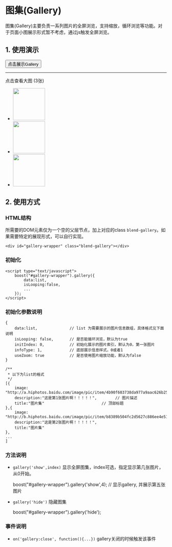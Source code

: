 # 图集(Gallery)

图集(Gallery)主要负责一系列图片的全屏浏览，支持缩放，循环浏览等功能。对于页面小图展示形式暂不考虑，通过js触发全屏浏览。

## 1. 使用演示

<style type="text/css">
	.doc-demo .blend-imglist-item img{
		width:100px;
		height:100px;
	}
</style>

<div class="doc-demo">
	<div id="gallery-wrapper1" class="blend-gallery"></div>
	<div id="gallery-wrapper2" class="blend-gallery"></div>
	<button id="gallery-btn" class="blend-button blend-button-secondary">点击展示Gallery</button>
	<hr>
	<div  class="blend-imglist" style="width:360px;">
		<div class='blend-imglist-title'>点击查看大图 (3张)</div>
		<ul class='blend-imglist-wrapper blend-imglist-column-3'>
			<li class='blend-imglist-item' data-index="0">
					<img src="http://a.hiphotos.baidu.com/image/pic/item/4b90f603738da977a9aac626b251f8198618e332.jpg" />
			</li>
			<li class='blend-imglist-item' data-index="1">
					<img src="http://b.hiphotos.baidu.com/image/pic/item/b8389b504fc2d5627c886ee4e51190ef76c66c33.jpg" />
			</li>
			<li class='blend-imglist-item' data-index="2">
					<img src="http://c.hiphotos.baidu.com/image/pic/item/4034970a304e251f17a2e38ba486c9177f3e536f.jpg" />
			</li>
		</ul>
	</div>
</div>

<script type="text/javascript">
	;(function(){

		var list = [{
            image: "http://a.hiphotos.baidu.com/image/pic/item/4b90f603738da977a9aac626b251f8198618e332.jpg",
            description:"这是第1张图片啊！！！！！",
            title:"图片集"
        },{
            image: "http://b.hiphotos.baidu.com/image/pic/item/b8389b504fc2d5627c886ee4e51190ef76c66c33.jpg",
            description:"这是第2张图片啊！！！！！",
            title:"图片集"
        },{
            image: "http://c.hiphotos.baidu.com/image/pic/item/4034970a304e251f17a2e38ba486c9177f3e536f.jpg",
            description:"这是第3张图片啊！！！！！",
            title:"图片集"
        },{
            image: "http://t12.baidu.com/it/u=4224136820,222817142&fm=32&s=CE73A55661C252F05E652DCE010070E2&w=623&h=799&img.JPEG",
            description:"这是第4张图片啊！！！！！",
            title:"图片集"
        },{
            image: "http://d.hiphotos.baidu.com/image/pic/item/00e93901213fb80e80d7d65437d12f2eb938942b.jpg",
            description:"这是第5张图片啊！！！！！",
            title:"图片集"
        },{
            image: "http://h.hiphotos.baidu.com/image/pic/item/d439b6003af33a87069d591bc45c10385343b53b.jpg",
            description:"超长的描述！！！！超长的描述！！！！超长的描述！！！！超长的描述！！！！超长的描述！！！！超长的描述！！！！这是第6张图片啊！！！！！这是第6张图片啊！！！！！这是第6张图片啊！！！！！这是第6张图片啊！！！！！这是第6张图片啊！！！！！这是第6张图片啊！！！！！这是第6张图片啊！！！！！超长的描述！！！！超长的描述！！！！超长的描述！！！！超长的描述！！！！超长的描述！！！！超长的描述！！！！超长的描述！！！！超长的描述！！！！超长的描述！！！！超长的描述！！！！超长的描述！！！！超长的描述！！！！超长的描述！！！！超长的描述！！！！超长的描述！！！！超长的描述！！！！超长的描述！！！！超长的描述！！！！",
            title:"图片集"
        }];

        var list1 = [{
            image: "http://a.hiphotos.baidu.com/image/pic/item/4b90f603738da977a9aac626b251f8198618e332.jpg",
            description:"这是第1张图片啊！！！！！",
            title:"图片集"
        },{
            image: "http://b.hiphotos.baidu.com/image/pic/item/b8389b504fc2d5627c886ee4e51190ef76c66c33.jpg",
            description:"这是第2张图片啊！！！！！",
            title:"图片集"
        },{
            image: "http://c.hiphotos.baidu.com/image/pic/item/4034970a304e251f17a2e38ba486c9177f3e536f.jpg",
            description:"这是第3张图片啊！！！！！",
            title:"图片集"
        }];

        var wrapper1 = boost("#gallery-wrapper1").gallery({
            data:list,
            isLooping:true,
            initIndex:0,
        });

        var wrapper2 = boost("#gallery-wrapper2").gallery({
            data:list1,
            isLooping:true,
            infoType:1
        });

        boost("#gallery-btn").on("click",function(){
            wrapper1.gallery("show");  
        });

        boost(".blend-imglist-item").on("click",function(e){
        	var index = boost(this).data('index');
        	wrapper2.gallery('show', index);
        });

	})()
</script>

## 2. 使用方式

### HTML结构

所需要的DOM元素仅为一个空的父层节点，加上对应的class `blend-gallery`。如果需要特定的展现形式，可以自行实现。

	<div id="gallery-wrapper" class="blend-gallery"></div>


### 初始化
	
	<script type="text/javascript">
		boost("#gallery-wrapper").gallery({
			data:list,
			isLooping:false,
			...
		});
	</script>

### 初始化参数说明

	{
		data:list,				// list 为需要展示的图片信息数组，具体格式见下面说明
		isLooping: false,		// 是否能循环浏览，默认为true
		initIndex: 0,			// 初始化展示的图片索引，默认为0，第一张图片
		infoType: 1,			// 底部展示信息样式，0或者1
		useZoom: true			// 是否使用图片缩放功能，默认为false
	}

	/**
	 * 以下为list的格式
	 */
	[{
        image: "http://a.hiphotos.baidu.com/image/pic/item/4b90f603738da977a9aac626b251f8198618e332.jpg",
        description:"这是第1张图片啊！！！！！",		// 图片描述
        title:"图片集"						 	// 顶部标题
    },{
        image: "http://b.hiphotos.baidu.com/image/pic/item/b8389b504fc2d5627c886ee4e51190ef76c66c33.jpg",
        description:"这是第2张图片啊！！！！！",
        title:"图片集"
    },
    ...
    ]

### 方法说明

-	`gallery('show',index)` 显示全屏图集，index可选，指定显示第几张图片，从0开始。


	boost("#gallery-wrapper").gallery('show',4); // 显示gallery, 并展示第五张图片

-	`gallery('hide')` 隐藏图集


	boost("#gallery-wrapper").gallery('hide');


### 事件说明

-   `on('gallery:close', function(){...})` gallery关闭的时候触发该事件





